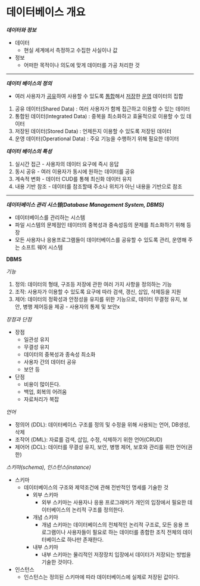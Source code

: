# 데이터베이스 개요

***데이터와 정보***

* 데이터
    * 현실 세계에서 측정하고 수집한 사실이나 값
* 정보
    * 어떠한 목적이나 의도에 맞게 데이터를 가공 처리한 것

---

***데이터 베이스의 정의***

* 여러 사용자가 <u>공유</u>하여 사용할 수 있도록 <u>통합</u>해서 <u>저장</u>한 <u>운영</u> 데이터의 집합

1) 공유 데이터(Shared Data) : 여러 사용자가 함께 접근하고 이용할 수 있는 데이터
2) 통합된 데이터(Integrated Data) : 중복을 최소화하고 효율적으로 이용할 수 있 데이터
3) 저장된 데이터(Stored Data) : 언제든지 이용할 수 있도록 저장된 데이터
4) 운영 데이터(Operational Data) : 주요 기능을 수행하기 위해 필요한 데이터

***데이터 베이스의 특성***

1) 실시간 접근 - 사용자의 데이터 요구에 즉시 응답
2) 동시 공유 - 여러 이용자가 동시에 원하는 데이터를 공유
3) 계속적 변화 - 데이터 CUD를 통해 최신화 데이터 유지
4) 내용 기반 참조 - 데이터를 참조할때 주소나 위치가 아닌 내용을 기반으로 참조

---
***데이터베이스 관리 시스템(Database Management System, DBMS)***

* 데이터베이스를 관리하는 시스템
* 파일 시스템의 문제점인 테이터의 중복성과 중속성등의 문제를 최소화하기 위해 등장
* 모든 사용자나 응용프로그램들이 데이터베이스를 공유할 수 있도록 관리, 운영해 주는 소프트 웨어 시스템

**DBMS**

*기능*

1) 정의: 데이터의 형태, 구조등 저장에 관한 여러 가지 사항을 정의하는 기능
2) 조작: 사용자가 이용할 수 있도록 요구에 따라 검색, 갱신, 삽입, 삭제등을 지원
3) 제어: 데이터의 정확성과 안정성을 유지를 위한 기능으로, 데이터 무결정 유지, 보안, 병행 제어등을 제공 - 사용자의 통제 및 보안x

*장점과 단점*

* 장점
    * 일관성 유지
    * 무결성 유지
    * 데이터의 중복성과 종속성 최소화
    * 사용자 간의 데이터 공유
    * 보안 등
* 단점
    * 비용이 많이든다.
    * 백업, 회복의 어려움
    * 자료처리가 복잡

*언어*

* 정의어 (DDL): 데이터베이스 구조를 정의 및 수정을 위해 사용되는 언어, DB생성, 삭제
* 조작어 (DML): 자료를 검색, 삽입, 수정, 삭제하기 위한 언어(CRUD)
* 제어어 (DCL): 데이터를 무결성 유지, 보안, 병행 제어, 보호와 관리를 위한 언어(권한)

*스키마(schema), 인스턴스(instance)*

* 스키마
    * 데이터베이스의 구조와 제약조건에 관해 전반적인 명세를 기술한 것
        * 외부 스키마
            * 외부 스키마는 사용자나 응용 프로그래머가 개인의 입장에서 필요한 데이터베이스의 논리적 구조를 정의한다.
        * 개념 스키마
            * 개념 스키마는 데이터베이스의 전체적인 논리적 구조로, 모든 응용 프로그램이나 사용자들이 필요로 하는 데이터를 종합한 조직 전체의 데이터베이스로 하나만 존재한다.
        * 내부 스키마
            * 내부 스키마는 물리적인 저장장치 입장에서 데이터가 저장되는 방법을 기술한 것이다.
* 인스턴스
    * 인스턴스는 정의된 스키마에 따라 데이터베이스에 실제로 저장된 값이다.